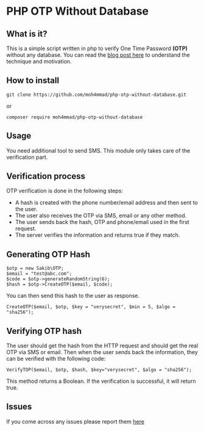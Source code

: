 # PHP OTP Without Database
## What is it?
This is a simple script written in php to verify One Time Password **(OTP)** without any database. You can read the [blog post here](https://blog.anam.co/otp-verification-without-using-a-database/) to understand the technique and motivation.

## How to install
```
git clone https://github.com/moh4mmad/php-otp-without-database.git
```
or
```
composer require moh4mmad/php-otp-without-database
 ```
## Usage
You need additional tool to send SMS. This module only takes care of the verification part.
## Verification process
OTP verification is done in the following steps:
 - A hash is created with the phone number/email address and then sent to the user.
 - The user also receives the OTP via SMS, email or any other method.
 - The user sends back the hash, OTP and phone/email used in the first request.
 - The server verifies the information and returns true if they match.

## Generating OTP Hash
```
$otp = new Sakib\OTP;
$email = "test@abc.com";
$code = $otp->generateRandomString(6);
$hash = $otp->CreateOTP($email, $code);
```
You can then send this hash to the user as response.
```
CreateOTP($email, $otp, $key = "verysecret", $min = 5, $algo = "sha256");
```
## Verifying OTP hash
The user should get the hash from the HTTP request and should get the real OTP via SMS or email.
Then when the user sends back the information, they can be verified with the following code:
```
VerifyTOP($email, $otp, $hash, $key="verysecret", $algo = "sha256");
```
This method returns a Boolean. If the verification is successful, it will return true.

## Issues
If you come across any issues please report them [here](https://github.com/moh4mmad/php-otp-without-database/issues)
